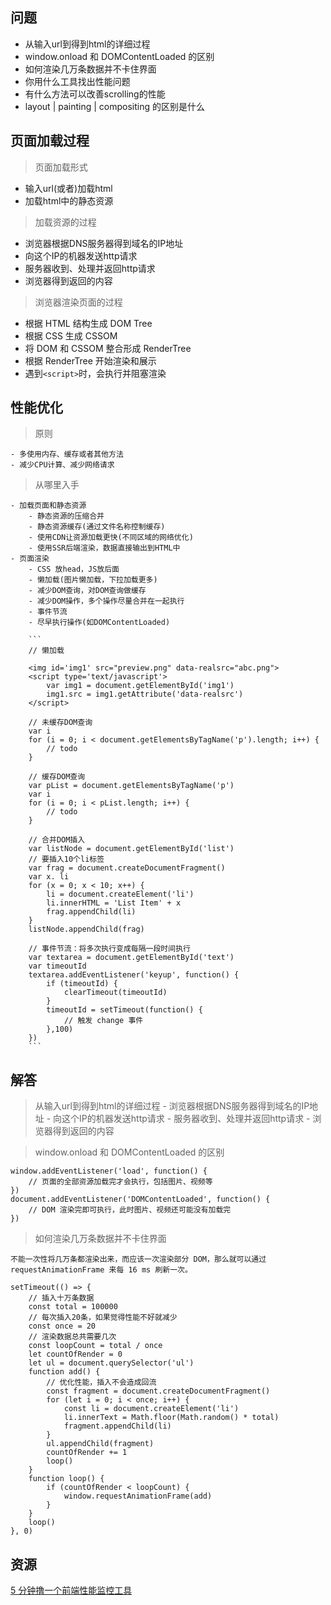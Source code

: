 ## 问题

- 从输入url到得到html的详细过程
- window.onload 和 DOMContentLoaded 的区别
- 如何渲染几万条数据并不卡住界面
- 你用什么工具找出性能问题
- 有什么方法可以改善scrolling的性能
- layout | painting | compositing 的区别是什么

## 页面加载过程

> 页面加载形式

- 输入url(或者)加载html
- 加载html中的静态资源

> 加载资源的过程

- 浏览器根据DNS服务器得到域名的IP地址
- 向这个IP的机器发送http请求
- 服务器收到、处理并返回http请求
- 浏览器得到返回的内容

> 浏览器渲染页面的过程

- 根据 HTML 结构生成 DOM Tree
- 根据 CSS 生成 CSSOM
- 将 DOM 和 CSSOM 整合形成 RenderTree
- 根据 RenderTree 开始渲染和展示
- 遇到`<script>`时，会执行并阻塞渲染


## 性能优化

> 原则

	- 多使用内存、缓存或者其他方法
	- 减少CPU计算、减少网络请求

> 从哪里入手

	- 加载页面和静态资源
		- 静态资源的压缩合并
		- 静态资源缓存(通过文件名称控制缓存)
		- 使用CDN让资源加载更快(不同区域的网络优化)
		- 使用SSR后端渲染，数据直接输出到HTML中
	- 页面渲染
		- CSS 放head，JS放后面
		- 懒加载(图片懒加载，下拉加载更多)
		- 减少DOM查询，对DOM查询做缓存
		- 减少DOM操作，多个操作尽量合并在一起执行
		- 事件节流
		- 尽早执行操作(如DOMContentLoaded)

		```
		// 懒加载

		<img id='img1' src="preview.png" data-realsrc="abc.png">
		<script type='text/javascript'>
			var img1 = document.getElementById('img1')
			img1.src = img1.getAttribute('data-realsrc')
		</script>

		// 未缓存DOM查询
		var i
		for (i = 0; i < document.getElementsByTagName('p').length; i++) {
			// todo
		}	

		// 缓存DOM查询
		var pList = document.getElementsByTagName('p')
		var i
		for (i = 0; i < pList.length; i++) {
			// todo
		}

		// 合并DOM插入
		var listNode = document.getElementById('list')
		// 要插入10个li标签
		var frag = document.createDocumentFragment()
		var x. li
		for (x = 0; x < 10; x++) {
			li = document.createElement('li')
			li.innerHTML = 'List Item' + x
			frag.appendChild(li)
		}
		listNode.appendChild(frag)

		// 事件节流：将多次执行变成每隔一段时间执行
		var textarea = document.getElementById('text')
		var timeoutId
		textarea.addEventListener('keyup', function() {
			if (timeoutId) {
				clearTimeout(timeoutId)
			}
			timeoutId = setTimeout(function() {
				// 触发 change 事件
			},100)
		})
		```

## 解答

> 从输入url到得到html的详细过程
	- 浏览器根据DNS服务器得到域名的IP地址
	- 向这个IP的机器发送http请求
	- 服务器收到、处理并返回http请求
	- 浏览器得到返回的内容


> window.onload 和 DOMContentLoaded 的区别

	window.addEventListener('load', function() {
		// 页面的全部资源加载完才会执行，包括图片、视频等
	})
	document.addEventListener('DOMContentLoaded', function() {
		// DOM 渲染完即可执行，此时图片、视频还可能没有加载完
	})


> 如何渲染几万条数据并不卡住界面

	不能一次性将几万条都渲染出来，而应该一次渲染部分 DOM，那么就可以通过 requestAnimationFrame 来每 16 ms 刷新一次。

```
setTimeout(() => {
	// 插入十万条数据
	const total = 100000
	// 每次插入20条，如果觉得性能不好就减少
	const once = 20
	// 渲染数据总共需要几次
	const loopCount = total / once
	let countOfRender = 0
	let ul = document.querySelector('ul')
	function add() {
		// 优化性能，插入不会造成回流
		const fragment = document.createDocumentFragment()
		for (let i = 0; i < once; i++) {
			const li = document.createElement('li')
			li.innerText = Math.floor(Math.random() * total)
			fragment.appendChild(li)
		}
		ul.appendChild(fragment)
		countOfRender += 1
		loop()
	}
	function loop() {
		if (countOfRender < loopCount) {
			window.requestAnimationFrame(add)
		}
	}
	loop()
}, 0)

```

## 资源 

[5 分钟撸一个前端性能监控工具](https://juejin.im/post/5b7a50c0e51d4538af60d995?utm_source=gold_browser_extension)
